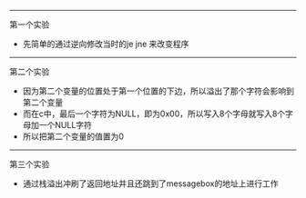 ***
第一个实验
- 先简单的通过逆向修改当时的je jne 来改变程序


***
第二个实验
- 因为第二个变量的位置处于第一个位置的下边，所以溢出了那个字符会影响到第二个变量
- 而在c中，最后一个字符为NULL，即为0x00，所以写入8个字母就写入8个字母加一个NULL字符
- 所以把第二个变量的值置为0

***
第三个实验
- 通过栈溢出冲刷了返回地址并且还跳到了messagebox的地址上进行工作
